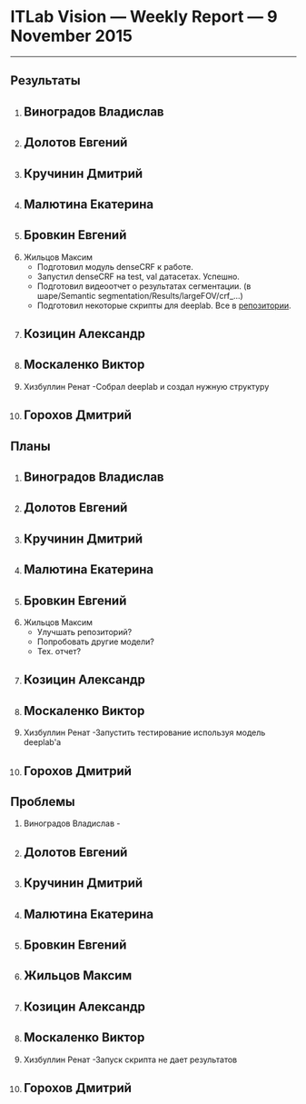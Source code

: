 ﻿# ITLab Vision — Weekly Report — 9 November 2015

----------------

## Результаты

  1. Виноградов Владислав
     - 
  1. Долотов Евгений
     -
  1. Кручинин Дмитрий
     -
  1. Малютина Екатерина
     -
  1. Бровкин Евгений
     -
  1. Жильцов Максим
     - Подготовил модуль denseCRF к работе.
     - Запустил denseCRF на test, val датасетах. Успешно.
     - Подготовил видеоотчет о результатах сегментации. (в шаре/Semantic segmentation/Results/largeFOV/crf_...)
     - Подготовил некоторые скрипты для deeplab. Все в [репозитории](https://github.com/ITLab-Vision/ITLab-Vision-deeplab).
  1. Козицин Александр
     -
  1. Москаленко Виктор
     -
  1. Хизбуллин Ренат
     -Собрал deeplab и создал нужную структуру
  1. Горохов Дмитрий
     -

## Планы

  1. Виноградов Владислав
     -
  1. Долотов Евгений
     -
  1. Кручинин Дмитрий
     -
  1. Малютина Екатерина
     -
  1. Бровкин Евгений
     -
  1. Жильцов Максим
     - Улучшать репозиторий?
     - Попробовать другие модели?
     - Тех. отчет?
  1. Козицин Александр
     -
  1. Москаленко Виктор
     -
  1. Хизбуллин Ренат
     -Запустить тестирование используя модель deeplab'а
  1. Горохов Дмитрий
     -

## Проблемы
   1. Виноградов Владислав
     -
  1. Долотов Евгений
     -
  1. Кручинин Дмитрий
     -
  1. Малютина Екатерина
     -
  1. Бровкин Евгений
     -
  1. Жильцов Максим
     -
  1. Козицин Александр
     -
  1. Москаленко Виктор
     -
  1. Хизбуллин Ренат
     -Запуск скрипта не дает результатов
  1. Горохов Дмитрий
     -
